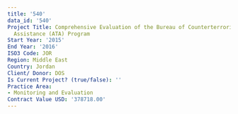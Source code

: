```yaml
---
title: '540'
data_id: '540'
Project Title: Comprehensive Evaluation of the Bureau of Counterterrorism (CT) Antiterrorism
  Assistance (ATA) Program
Start Year: '2015'
End Year: '2016'
ISO3 Code: JOR
Region: Middle East
Country: Jordan
Client/ Donor: DOS
Is Current Project? (true/false): ''
Practice Area:
- Monitoring and Evaluation
Contract Value USD: '378718.00'
---
```


